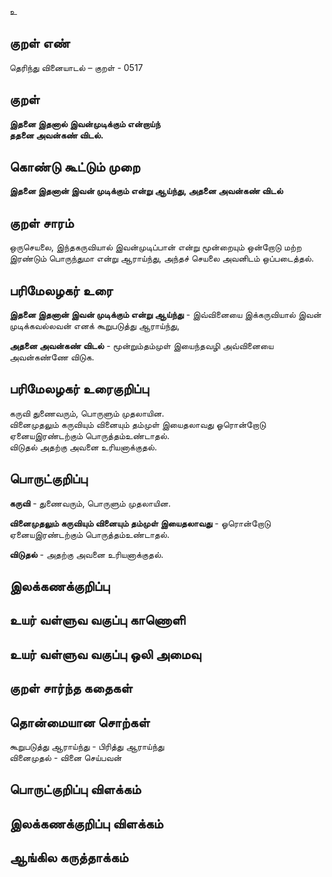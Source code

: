 உ

## குறள் எண் 

தெரிந்து வினையாடல்  – குறள் - 0517  

## குறள் 

**இதனை இதனால் இவன்முடிக்கும் என்றாய்ந்  
ததனை அவன்கண் விடல்.**

## கொண்டு கூட்டும் முறை

**இதனை இதனான் இவன் முடிக்கும் என்று ஆய்ந்து, அதனை அவன்கண் விடல்**  

## குறள் சாரம் 

ஒருசெயலை, இந்தகருவியால் இவன்முடிப்பான் என்று மூன்றையும் ஒன்றோடு மற்ற இரண்டும் பொருந்துமா என்று ஆராய்ந்து, அந்தச் செயலை அவனிடம் ஒப்படைத்தல்.  

## பரிமேலழகர் உரை

**இதனை இதனான் இவன் முடிக்கும் என்று ஆய்ந்து** - இவ்வினையை இக்கருவியால் இவன் முடிக்கவல்லவன் எனக் கூறுபடுத்து ஆராய்ந்து,  

**அதனை அவன்கண் விடல்** - மூன்றும்தம்முள் இயைந்தவழி அவ்வினையை அவன்கண்ணே விடுக.  


## பரிமேலழகர் உரைகுறிப்பு   

கருவி துணைவரும், பொருளும் முதலாயின.  
வினைமுதலும் கருவியும் வினையும் தம்முள் இயைதலாவது ஓரொன்றோடு ஏனையஇரண்டற்கும் பொருத்தம்உண்டாதல்.  
விடுதல் அதற்கு அவனை உரியனாக்குதல்.    

## பொருட்குறிப்பு 

**கருவி** - துணைவரும், பொருளும் முதலாயின.  

**வினைமுதலும் கருவியும் வினையும் தம்முள் இயைதலாவது** - ஓரொன்றோடு ஏனையஇரண்டற்கும் பொருத்தம்உண்டாதல்.  

**விடுதல்** - அதற்கு அவனை உரியனாக்குதல்.   

## இலக்கணக்குறிப்பு  


## உயர் வள்ளுவ வகுப்பு காணொளி


## உயர் வள்ளுவ வகுப்பு ஒலி அமைவு 

 
## குறள் சார்ந்த கதைகள் 


## தொன்மையான சொற்கள்

கூறுபடுத்து ஆராய்ந்து - பிரித்து ஆராய்ந்து   
வினைமுதல் - வினை செய்பவன்   

## பொருட்குறிப்பு விளக்கம்


## இலக்கணக்குறிப்பு விளக்கம்


## ஆங்கில கருத்தாக்கம் 


